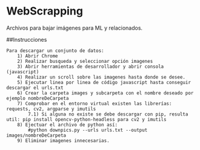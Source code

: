# WebScrapping
Archivos para bajar imágenes para ML y relacionados.


##Instrucciones

    Para descargar un conjunto de datos:
        1) Abrir Chrome
        2) Realizar busqueda y seleccionar opción imagenes
        3) Abrir herramientas de desarrollador y abrir consola (javascript)
        4) Realizar un scroll sobre las imagenes hasta donde se desee.
        5) Ejecutar linea por linea de código javascript hasta conseguir descargar el urls.txt
        6) Crear la carpeta images y subcarpeta con el nombre deseado por ejemplo nombreDeCarpeta
        7) Comprobar en el entorno virtual existen las librerías: requests, cv2, argparse y imutils
            7.1) Si alguna no existe se debe descargar con pip, resulta util: pip install opencv-python-headless para cv2 y imutils
        8) Ejectuar el archivo de python así:
            #python downpics.py --urls urls.txt --output images/nombreDeCarpeta
        9) Eliminar imagenes innecesarias.
